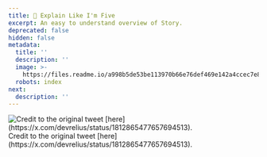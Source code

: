```yaml
---
title: 🤔 Explain Like I'm Five
excerpt: An easy to understand overview of Story.
deprecated: false
hidden: false
metadata:
  title: ''
  description: ''
  image: >-
    https://files.readme.io/a998b5de53be113970b66e76def469e142a4ccec7e89bb65c1ee3c742212edf6-eli5.png
  robots: index
next:
  description: ''
---
```

<Image alt="Credit to the original tweet [here](https://x.com/devrelius/status/1812865477657694513)." align="center" src="https://files.readme.io/0de1024-quick-story-overview.png">
  Credit to the original tweet [here](https://x.com/devrelius/status/1812865477657694513).
</Image>